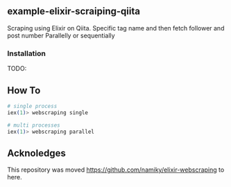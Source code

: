 ## example-elixir-scraiping-qiita

Scraping using Elixir on Qiita. Specific tag name and then fetch follower and post number Parallelly or sequentially

### Installation

TODO:

## How To

```elixir
# single process
iex(1)> webscraping single

# multi processes
iex(1)> webscraping parallel
```

## Acknoledges

This repository was moved https://github.com/namiky/elixir-webscraping to here.
